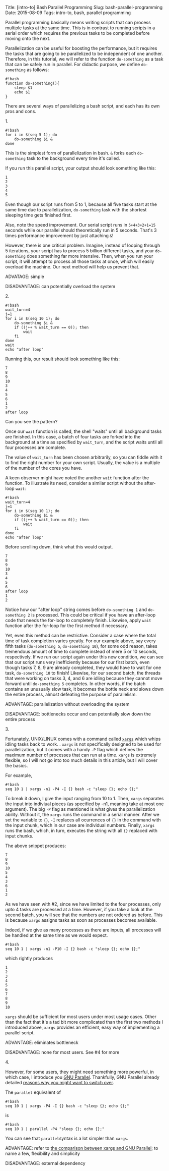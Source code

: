 Title: [intro-to] Bash Parallel Programming
Slug: bash-parallel-programming
Date: 2015-08-09
Tags: intro-to, bash, parallel programming

Parallel programming basically means writing scripts that can process multiple
tasks at the same time. This is in contrast to running scripts in a serial order which requires the
previous tasks to be completed before moving onto the next.

Parallelization can be useful for boosting the performance, but it requires the tasks
that are going to be parallelized to be independent of one another. Therefore, in
this tutorial, we will refer to the function `do-something` as a task that can
be safely run in parallel. For didactic purpose, we define `do-something` as follows:

    #!bash
    function do-something(){
        sleep $1
        echo $1
    }

There are several ways of parallelizing a bash script, and each has its own pros
and cons.

1\.

    #!bash
    for i in $(seq 5 1); do
        do-something $i &
    done

This is the simplest form of parallelization in bash. `&` forks each
`do-something` task to the background every time it's called.

If you run this parallel script, your output should look something like this:

```
1
2
3
4
5
```

Even though our script runs from 5 to 1, because all five tasks start at the same time due to parallelization, `do-something` task with the shortest sleeping time gets finished first.

Also, note the speed improvement. Our serial script runs in `5+4+3+2+1=15`
seconds while our parallel should theoretically run in 5 seconds. That's 3 times performance improvement by just attaching `&`!

However, there is one critical problem. Imagine, instead of looping through 5 iterations, your script has to process 5 billion different tasks, and your `do-something` does something far more intensive. Then, when you run your script, it will attempt to process all those tasks at once, which will easily overload the machine. Our next method will help us prevent that.

ADVATAGE: simple

DISADVANTAGE: can potentially overload the system

2\.

    #!bash
    wait_turn=4
    j=1
    for i in $(seq 10 1); do
        do-something $i &
        if ((j++ % wait_turn == 0)); then
            wait
        fi
    done
    wait
    echo "after loop"

Running this, our result should look something like this:

```
7
8
9
10
3
4
5
6
1
2
after loop
```

Can you see the pattern?

Once our `wait` function is called, the shell "waits" until all background tasks
are finished. In this case, a batch of four tasks are forked into the background at a time as specified by `wait_turn`, and the script waits until all four processes are complete. 

The value of `wait_turn` has been chosen arbitrarily, so you can fiddle with it to find the right number for your own script. Usually, the value is a multiple of the number of the cores you have.

A keen observer might have noted the another `wait` function after the function.
To illustrate its need, consider a similar script without the after-loop `wait`:

    #!bash
    wait_turn=4
    j=1
    for i in $(seq 10 1); do
        do-something $i &
        if ((j++ % wait_turn == 0)); then
            wait
        fi
    done
    echo "after loop"

Before scrolling down, think what this would output.

```
7
8
9
10
3
4
5
6
after loop
1
2
```

Notice how our "after loop" string comes before `do-something 1` and `do-something 2` is
processed. This could be critical if you have an after-loop code that needs the
for-loop to completely finish. Likewise, apply `wait` function after the for-loop for the first method if necessary.

Yet, even this method can be restrictive. Consider a case where the total time
of task completion varies greatly. For our example above, say every fifth tasks
(`do-something 5`, `do-something 10`), for some odd reason, takes tremendous
amount of time to complete instead of mere 5 or 10 seconds, respectively. If we
run our script again under this new condition, we can see that our script runs
very inefficiently because for our first batch, even though tasks 7, 8, 9 are
already completed, they would have to wait for one task, `do-something 10` to
finish! Likewise, for our second batch, the threads that were working on tasks
3, 4, and 6 are idling because they cannot move forward until `do-something 5`
completes. In other words, if the batch contains an unusually slow task, it becomes
the bottle neck and slows down the entire process, almost defeating the purpose
of parallelism.

ADVANTAGE: parallelization without overloading the system

DISADVANTAGE: bottlenecks occur and can potentially slow down the entire process

3\.

Fortunately, UNIX/LINUX comes with a command called
[`xargs`](https://en.wikipedia.org/wiki/Xargs) which whips idling tasks back to
work. . `xargs` is not specifically designed to be used for parallelization, but
it comes with a handy `-P` flag which defines the maximum number of processes that can run at
a time. `xargs` is extremely flexible, so I will not go into too much details in
this article, but I will cover the basics.

For example,

    #!bash
    seq 10 1 | xargs -n1 -P4 -I {} bash -c "sleep {}; echo {};"

To break it down, I give the input ranging from 10 to 1. Then, `xargs` separates
the input into indiviual pieces (as specified by -n1, meaning take at most one
argument). The big `-P` flag as mentioned is what gives the parallelization
ability. Without it, the `xargs` runs the command in a serial manner. After we
set the variable to `{}`, `-I` replaces all ocurrences of `{}` in the command
with the input chunk, which in our case are individual numbers. Finally, `xargs`
runs the bash, which, in turn, executes the string with all `{}` replaced with
input chunks.


The above snippet produces:

```
7
8
9
10
5
4
3
6
1
2
```

As we have seen with #2, since we have limited to the four processes, only upto 4 tasks are processed at a time. However, if you take a look at the second batch, you will see that the numbers are not ordered as before. This is because `xargs` assigns tasks as soon as processes becomes available.

Indeed, if we give as many processes as there are inputs, all processes will be handled at the same time as we would expect.

    #!bash
    seq 10 1 | xargs -n1 -P10 -I {} bash -c "sleep {}; echo {};"

which rightly produces

```
1
2
3
4
5
6
7
8
9
10
```

`xargs` should be sufficient for most users under most usage cases. Other than the fact that it's a tad bit more complicated than the first two methods I introduced above, `xargs` provides an efficient, easy way of implementing a parallel script.

ADVANTAGE: eliminates bottleneck

DISADVANTAGE: none for most users. See #4 for more

4\. 

However, for some users, they might need something more powerful, in which case,
I introduce you [GNU Parallel](http://www.gnu.org/software/parallel/).
Thankfully, GNU Parallel already detailed
[reasons why you might want to switch over](https://www.gnu.org/software/parallel/man.html#DIFFERENCES-BETWEEN-xargs-AND-GNU-Parallel). 

The `parallel` equivalent of 

    #!bash
    seq 10 1 | xargs -P4 -I {} bash -c "sleep {}; echo {};"

is

    #!bash
    seq 10 1 | parallel -P4 "sleep {}; echo {};"

You can see that `parallel`syntax is a lot simpler than `xargs`.


ADVANTAGE: refer to [the comparison between xargs and GNU Parallel](https://www.gnu.org/software/parallel/man.html#DIFFERENCES-BETWEEN-xargs-AND-GNU-Parallel); to name a few, flexibility and simplicity

DISADVANTAGE: external dependency






